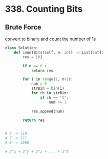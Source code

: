 # 338. Counting Bits

## Brute Force

convert to binary and count the number of 1s

```python
class Solution:
    def countBits(self, n: int) -> List[int]:
        res = [0]

        if n == 0 :
            return res

        for i in range(1, n+1):
            num = 0
            strBin = bin(i)
            for ch in strBin:
                if ch == "1":
                    num += 1
            
            res.append(num)
        
        return res


# 6 -> 110
# 7 -> 111
# 8 -> 1000

# 2^x + 2^y + 2^z + ... + 2^0
```
